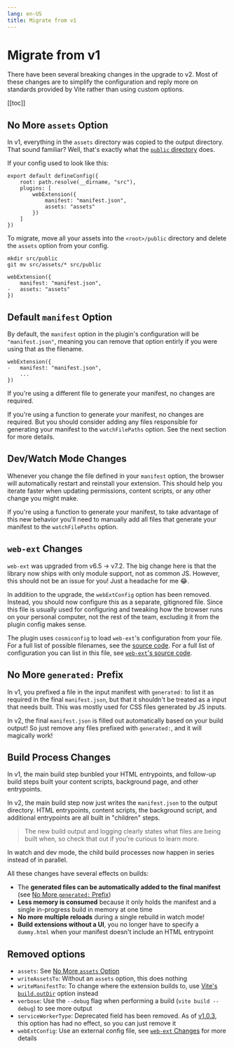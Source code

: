 ```yaml
---
lang: en-US
title: Migrate from v1
---
```


# Migrate from v1

There have been several breaking changes in the upgrade to v2. Most of these changes are to simplify the configuration and reply more on standards provided by Vite rather than using custom options.

[[toc]]

## No More `assets` Option

In v1, everything in the `assets` directory was copied to the output directory. That sound familiar? Well, that's exactly what the [`public` directory](https://vitejs.dev/guide/assets.html#the-public-directory) does.

If your config used to look like this:

```ts:no-line-numbers
export default defineConfig({
    root: path.resolve(__dirname, "src"),
    plugins: [
        webExtension({
            manifest: "manifest.json",
            assets: "assets"
        })
    ]
})
```

To migrate, move all your assets into the `<root>/public` directory and delete the `assets` option from your config.

```bash:no-line-numbers
mkdir src/public
git mv src/assets/* src/public
```

```diff:no-line-numbers
webExtension({
    manifest: "manifest.json",
-   assets: "assets"
})
```

## Default `manifest` Option

By default, the `manifest` option in the plugin's configuration will be `"manifest.json"`, meaning you can remove that option entirly if you were using that as the filename.

```diff:no-line-numbers
webExtension({
-   manifest: "manifest.json",
    ...
})
```

If you're using a different file to generate your manifest, no changes are required.

If you're using a function to generate your manifest, no changes are required. But you should consider adding any files responsible for generating your manifest to the `watchFilePaths` option. See the next section for more details.

## Dev/Watch Mode Changes

Whenever you change the file defined in your `manifest` option, the browser will automatically restart and reinstall your extension. This should help you iterate faster when updating permissions, content scripts, or any other change you might make.

If you're using a function to generate your manifest, to take advantage of this new behavior you'll need to manually add all files that generate your manifest to the `watchFilePaths` option.

## `web-ext` Changes

`web-ext` was upgraded from v6.5 &rarr; v7.2. The big change here is that the library now ships with only module support, not as common JS. However, this should not be an issue for you! Just a headache for me :joy:.

In addition to the upgrade, the `webExtConfig` option has been removed. Instead, you should now configure this as a separate, gitignored file. Since this file is usually used for configuring and tweaking how the browser runs on your personal computer, not the rest of the team, excluding it from the plugin config makes sense.

The plugin uses `cosmiconfig` to load `web-ext`'s configuration from your file. For a full list of possible filenames, see the [source code](https://github.com/aklinker1/vite-plugin-web-extension/blob/b3111ddabcf4ff30239eeaa11ff88f6208dd2cf5/packages/vite-plugin-web-extension/src/utils/extension-runner.ts#L26-L46). For a full list of configuration you can list in this file, see [`web-ext`'s source code](https://github.com/mozilla/web-ext/blob/e37e60a2738478f512f1255c537133321f301771/src/cmd/run.js#L28-L62).

## No More `generated:` Prefix

In v1, you prefixed a file in the input manifest with `generated:` to list it as required in the final `manifest.json`, but that it shouldn't be treated as a input that needs built. This was mostly used for CSS files generated by JS inputs.

In v2, the final `manifest.json` is filled out automatically based on your build output! So just remove any files prefixed with `generated:`, and it will magically work!

## Build Process Changes

In v1, the main build step bunbled your HTML entrypoints, and follow-up build steps built your content scripts, background page, and other entrypoints.

In v2, the main build step now just writes the `manifest.json` to the output directory. HTML entrypoints, content scripts, the background script, and additional entrypoints are all built in "children" steps.

> The new build output and logging clearly states what files are being built when, so check that out if you're curious to learn more.

In watch and dev mode, the child build processes now happen in series instead of in parallel.

All these changes have several effects on builds:

- The **generated files can be automatically added to the final manifest** (see [No More `generated:` Prefix](#no-more-generated-prefix))
- **Less memory is consumed** because it only holds the manifest and a single in-progress build in memory at one time
- **No more multiple reloads** during a single rebuild in watch mode!
- **Build extensions without a UI**, you no longer have to specify a `dummy.html` when your manifest doesn't include an HTML entrypoint

## Removed options

- `assets`: See [No More `assets` Option](#no-more-assets-option)
- `writeAssetsTo`: Without an `assets` option, this does nothing
- `writeManifestTo`: To change where the extension builds to, use [Vite's `build.outDir`](https://vitejs.dev/config/build-options.html#build-outdir) option instead
- `verbose`: Use the `--debug` flag when performing a build (`vite build --debug`) to see more output
- `serviceWorkerType`: Deprecated field has been removed. As of  [v1.0.3](https://github.com/aklinker1/vite-plugin-web-extension/releases/tag/v1.0.3), this option has had no effect, so you can just remove it
- `webExtConfig`: Use an external config file, see [`web-ext` Changes](#web-ext-changes) for more details
